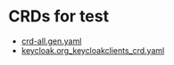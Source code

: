 # CRDs for test
- [crd-all.gen.yaml](https://github.com/istio/istio/tree/master/manifests/charts/base/crds/crd-all.gen.yaml)
- [keycloak.org_keycloakclients_crd.yaml](https://github.com/keycloak/keycloak-operator/blob/main/deploy/crds/keycloak.org_keycloakclients_crd.yaml)
